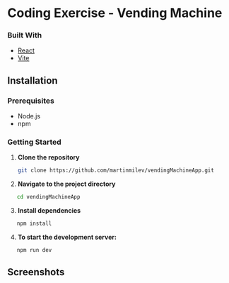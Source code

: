 # Coding Exercise - Vending Machine

### Built With

- [React](https://reactjs.org/)
- [Vite](https://vitejs.dev/)

## Installation

### Prerequisites

- Node.js
- npm

### Getting Started

1. **Clone the repository**
   ```sh
   git clone https://github.com/martinmilev/vendingMachineApp.git
   ```
2. **Navigate to the project directory**

```sh
   cd vendingMachineApp
```

3.  **Install dependencies**

```sh
   npm install
```

4.  **To start the development server:**

```sh
   npm run dev
```

## Screenshots

